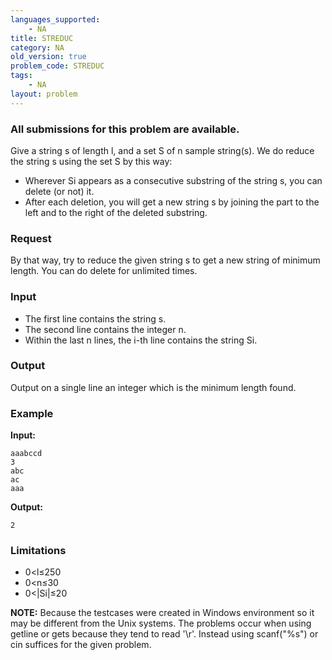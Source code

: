 ```yaml
---
languages_supported:
    - NA
title: STREDUC
category: NA
old_version: true
problem_code: STREDUC
tags:
    - NA
layout: problem
---
```

###  All submissions for this problem are available. 

Give a string s of length l, and a set S of n sample string(s). We do reduce the string s using the set S by this way:

- Wherever Si appears as a consecutive substring of the string s, you can delete (or not) it.
- After each deletion, you will get a new string s by joining the part to the left and to the right of the deleted substring.

### Request

By that way, try to reduce the given string s to get a new string of minimum length. You can do delete for unlimited times.

### Input

- The first line contains the string s.
- The second line contains the integer n.
- Within the last n lines, the i-th line contains the string Si.

### Output

Output on a single line an integer which is the minimum length found.

### Example

**Input:**

```
aaabccd
3
abc
ac
aaa

```
**Output:**

```
2

```
### Limitations

- 0<l≤250
- 0<n≤30
- 0<|Si|≤20

**NOTE:** Because the testcases were created in Windows environment so it may be different from the Unix systems. The problems occur when using getline or gets because they tend to read '\\r'. Instead using scanf("%s") or cin suffices for the given problem.